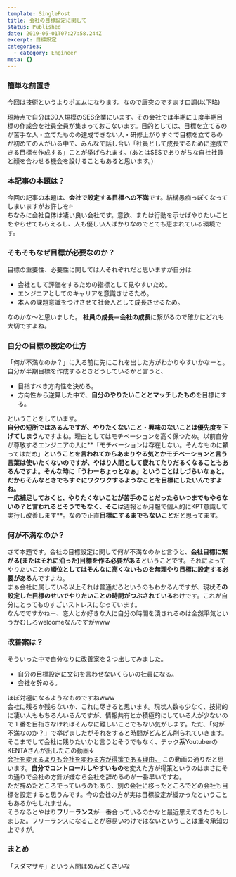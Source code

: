 ```yaml
---
template: SinglePost
title: 会社の目標設定に関して
status: Published
date: 2019-06-01T07:27:58.244Z
excerpt: 目標設定
categories:
  - category: Engineer
meta: {}
---
```

### 簡単な前置き
今回は技術というよりポエムになります。なので唐突のですます口調(以下略)  

現時点で自分は30人規模のSES企業にいます。その会社では半期に１度半期目標の作成会を社員全員が集まっておこないます。目的としては、目標を立てるのが苦手な人・立てたものの達成できない人・研修上がりすぐで目標を立てるのが初めての人がいる中で、みんなで話し合い「社員として成長するために達成できる目標を作成する」ことが挙げられます。(あとはSESでありがちな自社社員と顔を合わせる機会を設けることもあると思います。)

### 本記事の本題は？
今回の記事の本題は、**会社で設定する目標への不満**です。結構愚痴っぽくなってしまいますがお許しを💦  
ちなみに会社自体は凄い良い会社です。意欲、または行動を示せばやりたいことをやらせてもらえるし、人も優しい人ばかりなのでとても恵まれている環境です。

### そもそもなぜ目標が必要なのか？
目標の重要性、必要性に関しては人それぞれだと思いますが自分は
- 会社として評価をするための指標として見やすいため。
- エンジニアとしてのキャリアを意識させるため。
- 本人の課題意識をつけさせて社会人として成長させるため。

なのかな～と思いました。
**社員の成長＝会社の成長**に繋がるので確かにどれも大切ですよね。

### 自分の目標の設定の仕方
「何が不満なのか？」に入る前に先にこれを出した方がわかりやすいかなーと。  
自分が半期目標を作成するときどうしているかと言うと、
- 目指すべき方向性を決める。
- 方向性から逆算した中で、**自分のやりたいこととマッチしたもの**を目標にする。

ということをしています。  
**自分の短所ではあるんですが、やりたくないこと・興味のないことは優先度を下げてしまう**んですよね。理由としてはモチベーションを高く保つため。以前自分が尊敬するエンジニアの人に**「モチベーションは存在しない。そんなものに頼ってはだめ」**ということを言われてからあまりやる気とかモチベーションと言う言葉は使いたくないのですが、**やはり人間として疲れてたりだるくなることもある**んですよ。そんな時に「うわーちょっとなぁ」ということはしづらいなぁと。だからそんなときでもすぐにワクワクするようなことを目標にしたいんですよね。  
一応補足しておくと、やりたくないことが苦手のことだったらいつまでもやらないの？と言われるとそうでもなく、そこは**週報とか月報で個人的にKPT意識して実行し改善します**。なので正直**目標にするまでもないこと**だと思ってます。

### 何が不満なのか？
さて本題です。会社の目標設定に関して何が不満なのかと言うと、**会社目標に繋がる(またはそれに沿った)目標を作る必要がある**ということです。それによってやりたいことの**順位としてはそんなに高くないものを無理やり目標に設定する必要がある**んですよね。  
まぁ会社に属している以上それは普通だろというのもわかるんですが、現状**その設定した目標のせいでやりたいことの時間がつぶされている**わけです。これが自分にとってものすごいストレスになっています。  
なんでですかねー、恋人とか好きな人に自分の時間を潰されるのは全然平気というかむしろwelcomeなんですがwww

### 改善案は？
そういった中で自分なりに改善案を２つ出してみました。
- 自分の目標設定に文句を言わせないくらいの社員になる。
- 会社を辞める。

ほぼ対極になるようなものですねwww  
会社に残るか残らないか、これに尽きると思います。現状人数も少なく、技術的に凄い人ももちろんいるんですが、情報共有とか積極的にしている人が少ないので１番を目指さなければそんなに難しいことでもない気がします。ただ、「何が不満なのか？」で挙げましたがそれをすると時間がどんどん削られていきます。  
そこまでして会社に残りたいかと言うとそうでもなく、テック系YoutuberのKENTAさんが出したこの動画↓  
[会社を変えるよりも会社を変わる方が得策である理由。](https://youtu.be/h0Rrj65NOQQ)
この動画の通りだと思います。**自分でコントロールしやすいもの**を変えた方が得策というのはまさにその通りで会社の方針が嫌なら会社を辞めるのが一番早いですね。  
ただ辞めたところでっていうのもあり、別の会社に移ったところでどの会社も目標を設定すると思うんです。今の会社の方が実は目標設定が緩かったということもあるかもしれません。  
そうなるとやはり**フリーランス**が一番合っているのかなと最近思えてきたりもしました。フリーランスになることが容易いわけではないということは重々承知の上ですが。

### まとめ
「スダマサキ」という人間はめんどくさいな
